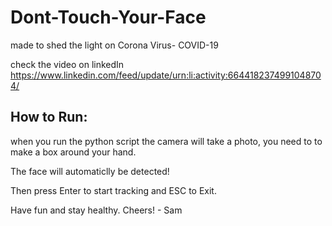 # Dont-Touch-Your-Face
made to shed the light on Corona Virus- COVID-19

check the video on linkedIn
https://www.linkedin.com/feed/update/urn:li:activity:6644182374991048704/

## How to Run:
when you run the python script the camera will take a photo, you need to to make a box around your hand.

The face will automaticlly be detected!

Then press Enter to start tracking and ESC to Exit.

Have fun and stay healthy. Cheers! - Sam
